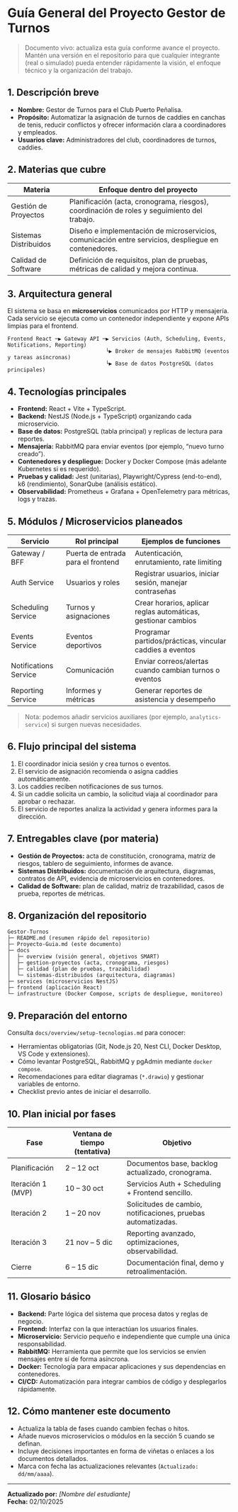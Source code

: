# Guía General del Proyecto Gestor de Turnos

> Documento vivo: actualiza esta guía conforme avance el proyecto. Mantén una versión en el repositorio para que cualquier integrante (real o simulado) pueda entender rápidamente la visión, el enfoque técnico y la organización del trabajo.

## 1. Descripción breve
- **Nombre:** Gestor de Turnos para el Club Puerto Peñalisa.
- **Propósito:** Automatizar la asignación de turnos de caddies en canchas de tenis, reducir conflictos y ofrecer información clara a coordinadores y empleados.
- **Usuarios clave:** Administradores del club, coordinadores de turnos, caddies.

## 2. Materias que cubre
| Materia | Enfoque dentro del proyecto |
| --- | --- |
| Gestión de Proyectos | Planificación (acta, cronograma, riesgos), coordinación de roles y seguimiento del trabajo. |
| Sistemas Distribuidos | Diseño e implementación de microservicios, comunicación entre servicios, despliegue en contenedores. |
| Calidad de Software | Definición de requisitos, plan de pruebas, métricas de calidad y mejora continua. |

## 3. Arquitectura general
El sistema se basa en **microservicios** comunicados por HTTP y mensajería. Cada servicio se ejecuta como un contenedor independiente y expone APIs limpias para el frontend.

```
Frontend React ─▶ Gateway API ─▶ Servicios (Auth, Scheduling, Events, Notifications, Reporting)
                               └▶ Broker de mensajes RabbitMQ (eventos y tareas asíncronas)
                               └▶ Base de datos PostgreSQL (datos principales)
```

## 4. Tecnologías principales
- **Frontend:** React + Vite + TypeScript.
- **Backend:** NestJS (Node.js + TypeScript) organizando cada microservicio.
- **Base de datos:** PostgreSQL (tabla principal) y replicas de lectura para reportes.
- **Mensajería:** RabbitMQ para enviar eventos (por ejemplo, “nuevo turno creado”).
- **Contenedores y despliegue:** Docker y Docker Compose (más adelante Kubernetes si es requerido).
- **Pruebas y calidad:** Jest (unitarias), Playwright/Cypress (end-to-end), k6 (rendimiento), SonarQube (análisis estático).
- **Observabilidad:** Prometheus + Grafana + OpenTelemetry para métricas, logs y trazas.

## 5. Módulos / Microservicios planeados
| Servicio | Rol principal | Ejemplos de funciones |
| --- | --- | --- |
| Gateway / BFF | Puerta de entrada para el frontend | Autenticación, enrutamiento, rate limiting |
| Auth Service | Usuarios y roles | Registrar usuarios, iniciar sesión, manejar contraseñas |
| Scheduling Service | Turnos y asignaciones | Crear horarios, aplicar reglas automáticas, gestionar cambios |
| Events Service | Eventos deportivos | Programar partidos/prácticas, vincular caddies a eventos |
| Notifications Service | Comunicación | Enviar correos/alertas cuando cambian turnos o eventos |
| Reporting Service | Informes y métricas | Generar reportes de asistencia y desempeño |

> Nota: podemos añadir servicios auxiliares (por ejemplo, `analytics-service`) si surgen nuevas necesidades.

## 6. Flujo principal del sistema
1. El coordinador inicia sesión y crea turnos o eventos.
2. El servicio de asignación recomienda o asigna caddies automáticamente.
3. Los caddies reciben notificaciones de sus turnos.
4. Si un caddie solicita un cambio, la solicitud viaja al coordinador para aprobar o rechazar.
5. El servicio de reportes analiza la actividad y genera informes para la dirección.

## 7. Entregables clave (por materia)
- **Gestión de Proyectos:** acta de constitución, cronograma, matriz de riesgos, tablero de seguimiento, informes de avance.
- **Sistemas Distribuidos:** documentación de arquitectura, diagramas, contratos de API, evidencia de microservicios en contenedores.
- **Calidad de Software:** plan de calidad, matriz de trazabilidad, casos de prueba, reportes de métricas.

## 8. Organización del repositorio
```
Gestor-Turnos
├─ README.md (resumen rápido del repositorio)
├─ Proyecto-Guia.md (este documento)
├─ docs
│  ├─ overview (visión general, objetivos SMART)
│  ├─ gestion-proyectos (acta, cronograma, riesgos)
│  ├─ calidad (plan de pruebas, trazabilidad)
│  └─ sistemas-distribuidos (arquitectura, diagramas)
├─ services (microservicios NestJS)
├─ frontend (aplicación React)
└─ infrastructure (Docker Compose, scripts de despliegue, monitoreo)
```

## 9. Preparación del entorno
Consulta `docs/overview/setup-tecnologias.md` para conocer:
- Herramientas obligatorias (Git, Node.js 20, Nest CLI, Docker Desktop, VS Code y extensiones).
- Cómo levantar PostgreSQL, RabbitMQ y pgAdmin mediante `docker compose`.
- Recomendaciones para editar diagramas (`*.drawio`) y gestionar variables de entorno.
- Checklist previo antes de iniciar el desarrollo.

## 10. Plan inicial por fases
| Fase | Ventana de tiempo (tentativa) | Objetivo |
| --- | --- | --- |
| Planificación | 2 – 12 oct | Documentos base, backlog actualizado, cronograma. |
| Iteración 1 (MVP) | 10 – 30 oct | Servicios Auth + Scheduling + Frontend sencillo. |
| Iteración 2 | 1 – 20 nov | Solicitudes de cambio, notificaciones, pruebas automatizadas. |
| Iteración 3 | 21 nov – 5 dic | Reporting avanzado, optimizaciones, observabilidad. |
| Cierre | 6 – 15 dic | Documentación final, demo y retroalimentación. |

## 11. Glosario básico
- **Backend:** Parte lógica del sistema que procesa datos y reglas de negocio.
- **Frontend:** Interfaz con la que interactúan los usuarios finales.
- **Microservicio:** Servicio pequeño e independiente que cumple una única responsabilidad.
- **RabbitMQ:** Herramienta que permite que los servicios se envíen mensajes entre sí de forma asíncrona.
- **Docker:** Tecnología para empacar aplicaciones y sus dependencias en contenedores.
- **CI/CD:** Automatización para integrar cambios de código y desplegarlos rápidamente.

## 12. Cómo mantener este documento
- Actualiza la tabla de fases cuando cambien fechas o hitos.
- Añade nuevos microservicios o módulos en la sección 5 cuando se definan.
- Incluye decisiones importantes en forma de viñetas o enlaces a los documentos detallados.
- Marca con fecha las actualizaciones relevantes (`Actualizado: dd/mm/aaaa`).

---
**Actualizado por:** _[Nombre del estudiante]_  
**Fecha:** 02/10/2025
